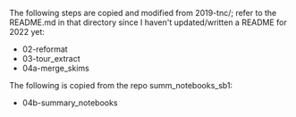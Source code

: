 The following steps are copied and modified from 2019-tnc/; refer to the README.md in that directory since I haven't updated/written a README for 2022 yet:
- 02-reformat
- 03-tour_extract
- 04a-merge_skims

The following is copied from the repo summ_notebooks_sb1:
- 04b-summary_notebooks